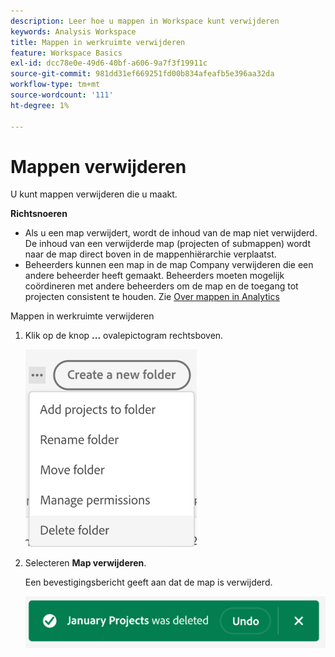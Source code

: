 ```yaml
---
description: Leer hoe u mappen in Workspace kunt verwijderen
keywords: Analysis Workspace
title: Mappen in werkruimte verwijderen
feature: Workspace Basics
exl-id: dcc78e0e-49d6-40bf-a606-9a7f3f19911c
source-git-commit: 981dd31ef669251fd00b834afeafb5e396aa32da
workflow-type: tm+mt
source-wordcount: '111'
ht-degree: 1%

---
```



# Mappen verwijderen

U kunt mappen verwijderen die u maakt.

**Richtsnoeren**

* Als u een map verwijdert, wordt de inhoud van de map niet verwijderd. De inhoud van een verwijderde map (projecten of submappen) wordt naar de map direct boven in de mappenhiërarchie verplaatst.
* Beheerders kunnen een map in de map Company verwijderen die een andere beheerder heeft gemaakt. Beheerders moeten mogelijk coördineren met andere beheerders om de map en de toegang tot projecten consistent te houden. Zie [Over mappen in Analytics](/help/analysis-workspace/build-workspace-project/workspace-folders/about-folders.md)

Mappen in werkruimte verwijderen

1. Klik op de knop **...** ovalepictogram rechtsboven.

   ![](/help/analysis-workspace/build-workspace-project/assets/select-delete-folder.png)

2. Selecteren **Map verwijderen**.

   Een bevestigingsbericht geeft aan dat de map is verwijderd.

   ![](/help/analysis-workspace/build-workspace-project/assets/deleted-folder.png)

